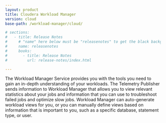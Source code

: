 ```yaml
---
layout: product
title: Cloudera Workload Manager
version: cloud
base-path: /workload-manager/cloud/

# sections:
#   - title: Release Notes
#     # "name" here below must be "releasenotes" to get the black background
#     name: releasenotes
#     books:
#       - title: Release Notes
#         url: release-notes/index.html

---
```

The Workload Manager Service provides you with the tools you need to
gain an in-depth understanding of your workloads. The Telemetry
Publisher sends information to Workload Manager that allows you to view
relevant statistics about your jobs and information that you can use to
troubleshoot failed jobs and optimize slow jobs. Workload Manager can
auto-generate workload views for you, or you can manually define views
based on information that is important to you, such as a specific
database, statement type, or user.
